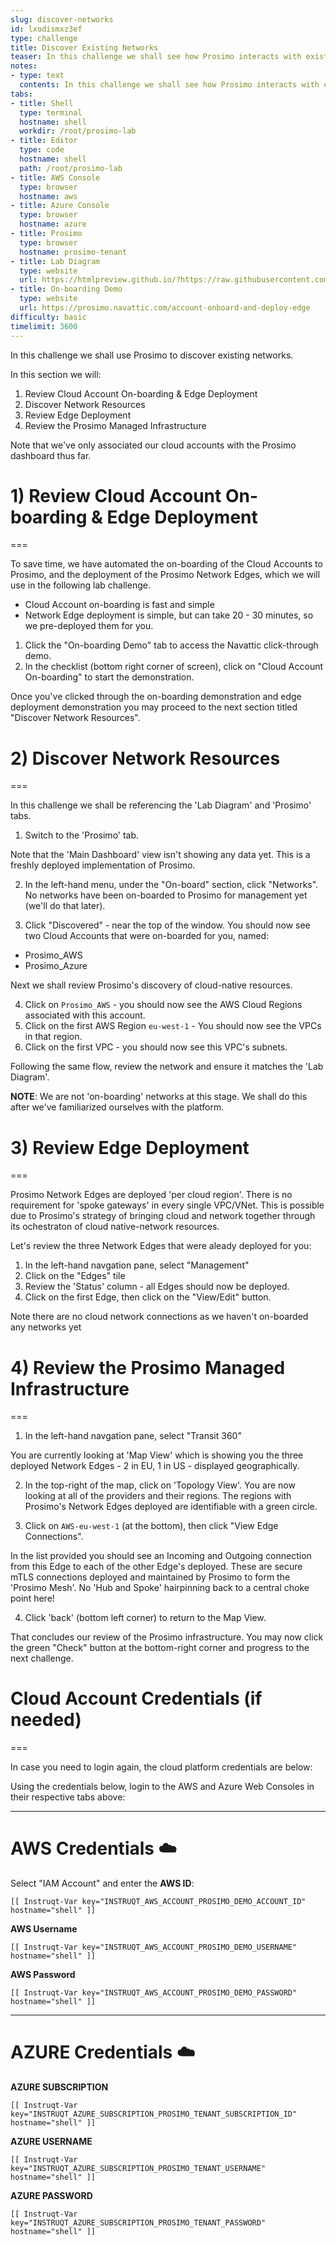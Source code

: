 ```yaml
---
slug: discover-networks
id: lxodismxz3ef
type: challenge
title: Discover Existing Networks
teaser: In this challenge we shall see how Prosimo interacts with existing environments.
notes:
- type: text
  contents: In this challenge we shall see how Prosimo interacts with existing environments.
tabs:
- title: Shell
  type: terminal
  hostname: shell
  workdir: /root/prosimo-lab
- title: Editor
  type: code
  hostname: shell
  path: /root/prosimo-lab
- title: AWS Console
  type: browser
  hostname: aws
- title: Azure Console
  type: browser
  hostname: azure
- title: Prosimo
  type: browser
  hostname: prosimo-tenant
- title: Lab Diagram
  type: website
  url: https://htmlpreview.github.io/?https://raw.githubusercontent.com/prosimo-io/ProsimoLabs/main/instruqt-tracks/prosimo-lab-observe-and-troubleshoot/assets/images/Prosimo_Lab_Architecture.html
- title: On-boarding Demo
  type: website
  url: https://prosimo.navattic.com/account-onboard-and-deploy-edge
difficulty: basic
timelimit: 3600
---
```


In this challenge we shall use Prosimo to discover existing networks.

In this section we will:
1) Review Cloud Account On-boarding & Edge Deployment
2) Discover Network Resources
3) Review Edge Deployment
4) Review the Prosimo Managed Infrastructure

Note that we've only associated our cloud accounts with the Prosimo dashboard thus far.


# 1) Review Cloud Account On-boarding & Edge Deployment
===

To save time, we have automated the on-boarding of the Cloud Accounts to Prosimo, and the deployment of the Prosimo Network Edges, which we will use in the following lab challenge.

* Cloud Account on-boarding is fast and simple
* Network Edge deployment is simple, but can take 20 - 30 minutes, so we pre-deployed them for you.

1) Click the "On-boarding Demo" tab to access the Navattic click-through demo.
2) In the checklist (bottom right corner of screen), click on "Cloud Account On-boarding" to start the demonstration.

Once you've clicked through the on-boarding demonstration and edge deployment demonstration you may proceed to the next section titled "Discover Network Resources".


# 2) Discover Network Resources
===

In this challenge we shall be referencing the 'Lab Diagram' and 'Prosimo' tabs.

1) Switch to the 'Prosimo' tab.

Note that the 'Main Dashboard' view isn't showing any data yet. This is a freshly deployed implementation of Prosimo.

2) In the left-hand menu, under the "On-board" section, click "Networks". No networks have been on-boarded to Prosimo for management yet (we'll do that later).

3) Click "Discovered" - near the top of the window. You should now see two Cloud Accounts that were on-boarded for you, named:

* Prosimo_AWS
* Prosimo_Azure

Next we shall review Prosimo's discovery of cloud-native resources.

4) Click on `Prosimo_AWS` - you should now see the AWS Cloud Regions associated with this account.
5) Click on the first AWS Region `eu-west-1` - You should now see the VPCs in that region.
6) Click on the first VPC - you should now see this VPC's subnets.

Following the same flow, review the network and ensure it matches the 'Lab Diagram'.

**NOTE**: We are not 'on-boarding' networks at this stage. We shall do this after we've familiarized ourselves with the platform.


# 3) Review Edge Deployment
===

Prosimo Network Edges are deployed 'per cloud region'. There is no requirement for 'spoke gateways' in every single VPC/VNet. This is possible due to Prosimo's strategy of bringing cloud and network together through its ochestraton of cloud native-network resources.

Let's review the three Network Edges that were aleady deployed for you:
1) In the left-hand navgation pane, select "Management"
2) Click on the "Edges" tile
3) Review the 'Status' column - all Edges should now be deployed.
4) Click on the first Edge, then click on the "View/Edit" button.

Note there are no cloud network connections as we haven't on-boarded any networks yet


# 4) Review the Prosimo Managed Infrastructure
===

1) In the left-hand navgation pane, select "Transit 360"

You are currently looking at 'Map View' which is showing you the three deployed Network Edges - 2 in EU, 1 in US - displayed geographically.

2) In the top-right of the map, click on 'Topology View'. You are now looking at all of the providers and their regions. The regions with Prosimo's Network Edges deployed are identifiable with a green circle.

3) Click on `AWS-eu-west-1` (at the bottom), then click "View Edge Connections".

In the list provided you should see an Incoming and Outgoing connection from this Edge to each of the other Edge's deployed. These are secure mTLS connections deployed and maintained by Prosimo to form the 'Prosimo Mesh'. No 'Hub and Spoke' hairpinning back to a central choke point here!

4) Click 'back' (bottom left corner) to return to the Map View.

That concludes our review of the Prosimo infrastructure. You may now click the green "Check" button at the bottom-right corner and progress to the next challenge.


# Cloud Account Credentials (if needed)
===

In case you need to login again, the cloud platform credentials are below:

Using the credentials below, login to the AWS and Azure Web Consoles in their respective tabs above:

---
# AWS Credentials ☁️

Select "IAM Account" and enter the **AWS ID**:
```
[[ Instruqt-Var key="INSTRUQT_AWS_ACCOUNT_PROSIMO_DEMO_ACCOUNT_ID" hostname="shell" ]]
```

**AWS Username**
```
[[ Instruqt-Var key="INSTRUQT_AWS_ACCOUNT_PROSIMO_DEMO_USERNAME" hostname="shell" ]]
```

**AWS Password**
```
[[ Instruqt-Var key="INSTRUQT_AWS_ACCOUNT_PROSIMO_DEMO_PASSWORD" hostname="shell" ]]
```

---

# AZURE Credentials ☁️

**AZURE SUBSCRIPTION**
```
[[ Instruqt-Var key="INSTRUQT_AZURE_SUBSCRIPTION_PROSIMO_TENANT_SUBSCRIPTION_ID" hostname="shell" ]]
```

**AZURE USERNAME**
```
[[ Instruqt-Var key="INSTRUQT_AZURE_SUBSCRIPTION_PROSIMO_TENANT_USERNAME" hostname="shell" ]]
```

**AZURE PASSWORD**
```
[[ Instruqt-Var key="INSTRUQT_AZURE_SUBSCRIPTION_PROSIMO_TENANT_PASSWORD" hostname="shell" ]]
```


